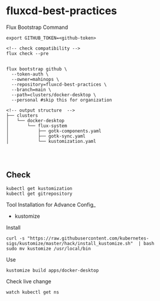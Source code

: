 # fluxcd-best-practices


Flux Bootstrap Command

```
export GITHUB_TOKEN=<github-token>

<!-- check compatibility -->
flux check --pre


flux bootstrap github \
  --token-auth \
  --owner=mahinops \
  --repository=fluxcd-best-practices \
  --branch=main \
  --path=clusters/docker-desktop \
  --personal #skip this for organization

<!-- output structure  -->
├── clusters
│   └── docker-desktop
│       └── flux-system
│           ├── gotk-components.yaml
│           ├── gotk-sync.yaml
│           └── kustomization.yaml




```


## Check

```
kubectl get kustomization
kubectl get gitrepository
```


Tool Installation for Advance Config_
- kustomize

Install
```
curl -s "https://raw.githubusercontent.com/kubernetes-sigs/kustomize/master/hack/install_kustomize.sh"  | bash
sudo mv kustomize /usr/local/bin
```

Use
```
kustomize build apps/docker-desktop
```

Check live change

```
watch kubectl get ns
```